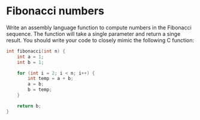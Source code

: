 Fibonacci numbers
=================

Write an assembly language function to compute numbers in the
Fibonacci sequence. The function will take a single parameter and
return a singe result. You should write your code to closely mimic
the following C function:

``` c
int fibonacci(int n) {
    int a = 1;
    int b = 1;

    for (int i = 2; i < n; i++) {
        int temp = a + b;
        a = b;
        b = temp;
    }

    return b;
}
```

